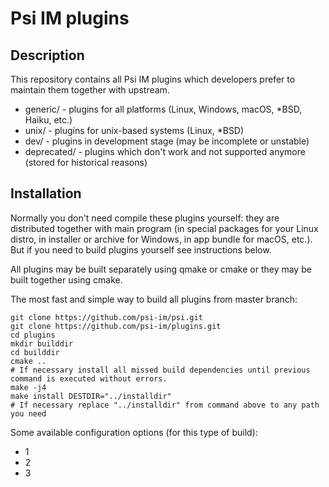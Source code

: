 # Psi IM plugins

## Description

This repository contains all Psi IM plugins which developers prefer to maintain them together with upstream.

* generic/	- plugins for all platforms (Linux, Windows, macOS, *BSD, Haiku, etc.)
* unix/		- plugins for unix-based systems (Linux, *BSD)
* dev/		- plugins in development stage (may be incomplete or unstable)
* deprecated/	- plugins which don't work and not supported anymore (stored for historical reasons)

## Installation

Normally you don't need compile these plugins yourself: they are distributed together with main program (in special packages for your Linux distro, in installer or archive for Windows, in app bundle for macOS, etc.). But if you need to build plugins yourself see instructions below.

All plugins may be built separately using qmake or cmake or they may be built together using cmake.

The most fast and simple way to build all plugins from master branch:

```shell
git clone https://github.com/psi-im/psi.git
git clone https://github.com/psi-im/plugins.git
cd plugins
mkdir builddir
cd builddir
cmake ..
# If necessary install all missed build dependencies until previous command is executed without errors.
make -j4
make install DESTDIR="../installdir"
# If necessary replace "../installdir" from command above to any path you need

```

Some available configuration options (for this type of build):

* 1
* 2
* 3
